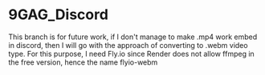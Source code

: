 # 9GAG_Discord

This branch is for future work, if I don't manage to make .mp4 work embed in discord, then I will go with the approach of converting to .webm video type. For this purpose, I need Fly.io since Render does not allow ffmpeg in the free version, hence the name flyio-webm